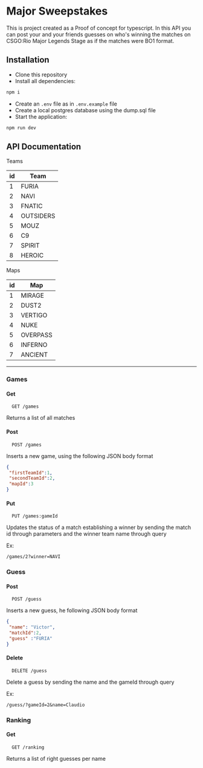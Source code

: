 # Major Sweepstakes

This is project created as a Proof of concept for typescript.
In this API you can post your and your friends guesses on who's winning the matches on CSGO:Rio Major Legends Stage as if the matches were BO1 format. 

## Installation

- Clone this repository 
- Install all dependencies:

```bash
npm i
```
- Create an `.env`  file as in `.env.example` file
- Create a local postgres database using the dump.sql file
- Start the application:
```bash
npm run dev
```
## API Documentation

Teams

| id   | Team       |
| --- | --- |
| 1   | FURIA       |
| 2   | NAVI       |
| 3   | FNATIC       |
| 4   | OUTSIDERS       |
| 5   | MOUZ      |
| 6   | C9      |
| 7   | SPIRIT   |
| 8   | HEROIC  |

Maps

| id   | Map       |
| --- | --- |
| 1   | MIRAGE       |
| 2   | DUST2       |
| 3   | VERTIGO       |
| 4   | NUKE       |
| 5   | OVERPASS      |
| 6   | INFERNO      |
| 7   | ANCIENT   |

----
### Games
#### Get
```http
  GET /games
```

 Returns a list of all matches
#### Post
```http
  POST /games
```
Inserts a new game, using the following JSON body format
```json
{
 "firstTeamId":1,
 "secondTeamId":2,
 "mapId":3
}
```
#### Put
```http
  PUT /games:gameId
```
Updates the status of a match establishing a winner by sending the match id through parameters and the winner team name through query 

Ex:
```http
/games/2?winner=NAVI
```

### Guess
#### Post
```http
  POST /guess
```
Inserts a new guess, he following JSON body format
```json
{
 "name": "Victor",
 "matchId":2,
 "guess" :"FURIA"
}
```

#### Delete
```http
  DELETE /guess
```
Delete a guess by sending the name and the gameId through query

Ex:
```http
/guess/?gameId=2&name=Claudio
```

### Ranking
#### Get
```http
  GET /ranking
```
Returns a list of right guesses per name
